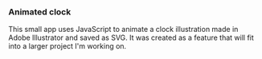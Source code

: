 ### Animated clock

This small app uses JavaScript to animate a clock illustration made in Adobe
Illustrator and saved as SVG. It was created as a feature that will fit into a
larger project I'm working on.
